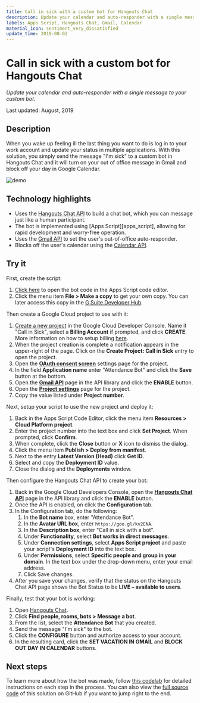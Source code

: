 ```yaml
---
title: Call in sick with a custom bot for Hangouts Chat
description: Update your calendar and auto-responder with a single message to your custom bot.
labels: Apps Script, Hangouts Chat, Gmail, Calendar
material_icon: sentiment_very_dissatisfied
update_time: 2019-08-02
---
```


# Call in sick with a custom bot for Hangouts Chat

_Update your calendar and auto-responder with a single message to your custom
bot._

Last updated: August, 2019

## Description

When you wake up feeling ill the last thing you want to do is log in to your
work account and update your status in multiple applications. With this
solution, you simply send the message "I'm sick" to a custom bot in Hangouts
Chat and it will turn on your out of office message in Gmail and block off
your day in Google Calendar.

<!-- TODO: Fix update image path to "master" before comitting. -->

![demo](https://cdn.jsdelivr.net/gh/gsuitedevs/solutions@call-in-sick/call-in-sick/demo.png)

## Technology highlights

- Uses the [Hangouts Chat API][hangouts_chat_api] to build a chat bot, which you
  can message just like a human participant.
- The bot is implemented using [Apps Script][apps_script], allowing for rapid
  development and worry-free operation.
- Uses the [Gmail API][gmail_api] to set the user's out-of-office
  auto-responder.
- Blocks off the user's calendar using the [Calendar API][calendar_api].

[hangouts_chat_api]: https://developers.google.com/hangouts/chat/
[app_script]: https://developers.google.com/apps-script/
[gmail_api]: https://developers.google.com/gmail/api/
[calendar_api]: https://developers.google.com/calendar/

## Try it

First, create the script:

1.  [Click here][code] to open the bot code in the Apps Script code editor.
1.  Click the menu item **File > Make a copy** to get your own copy. You can
    later access this copy in the [G Suite Developer Hub][hub].

[code]: https://script.google.com/d/1pbuGhMkTyqfeR30QfbMzsA21qM2p0HmnStGpZUKj-QLvH0BL73UbTlSq/edit
[hub]: https://script.google.com

Then create a Google Cloud project to use with it:

1.  [Create a new project][new_project] in the Google Cloud Developer Console.
    Name it "Call in Sick", select a **Billing Account** if prompted, and
    click **CREATE**. More information on how to setup billing [here][billing].
1.  When the project creation is complete a notification appears in the
    upper-right of the page. Click on the **Create Project: Call in Sick** entry
    to open the project.
1.  Open the [**OAuth consent screen**][consent_screen] settings page for the
    project.
1.  In the field **Application name** enter "Attendance Bot" and click the
    **Save** button at the bottom.
1.  Open the [**Gmail API**][library_gmail] page in the API library and click
    the **ENABLE** button.
1.  Open the [**Project settings**][project_settings] page for the project.
1.  Copy the value listed under **Project number**.

[new_project]: https://console.cloud.google.com/projectcreate
[billing]: https://cloud.google.com/free/docs/gcp-free-tier
[consent_screen]: https://console.cloud.google.com/apis/credentials/consent
[library_gmail]: https://pantheon.corp.google.com/apis/library/gmail
[project_settings]: https://console.cloud.google.com/iam-admin/settings

Next, setup your script to use the new project and deploy it:

1.  Back in the Apps Script Code Editor, click the menu item
    **Resources > Cloud Platform project**.
1.  Enter the project number into the text box and click **Set Project**. When
    prompted, click **Confirm**.
1.  When complete, click the **Close** button or **X** icon to dismiss the
    dialog.
1.  Click the menu item **Publish > Deploy from manifest**.
1.  Next to the entry **Latest Version (Head)** click **Get ID**.
1.  Select and copy the **Deployment ID** value.
1.  Close the dialog and the **Deployments** window.

Then configure the Hangouts Chat API to create your bot:

1.  Back in the Google Cloud Developers Console, open the
    [**Hangouts Chat API**][library_chat] page in the API library and click the
    **ENABLE** button.
1.  Once the API is enabled, on click the **Configuration** tab.
1.  In the Configuration tab, do the following:
    1.  In the **Bot name** box, enter "Attendance Bot".
    1.  In the **Avatar URL box**, enter `https://goo.gl/kv2ENA`.
    1.  In the **Description box**, enter "Call in sick with a bot".
    1.  Under **Functionality**, select **Bot works in direct messages**.
    1.  Under **Connection settings**, select **Apps Script project** and paste
        your script's **Deployment ID** into the text box.
    1.  Under **Permissions**, select **Specific people and group in your
        domain**. In the text box under the drop-down menu, enter your email
        address.
    1.  Click Save changes.
1.  After you save your changes, verify that the status on the Hangouts Chat API
    page shows the Bot Status to be **LIVE – available to users**.

[library_chat]: https://pantheon.corp.google.com/apis/library/chat.googleapis.com

Finally, test that your bot is working:

1.  Open [Hangouts Chat][hangouts_chat].
1.  Click **Find people, rooms, bots > Message a bot**.
1.  From the list, select the **Attendance Bot** that you created.
1.  Send the message "I'm sick" to the bot.
1.  Click the **CONFIGURE** button and authorize access to your account.
1.  In the resulting card, click the **SET VACATION IN GMAIL** and
    **BLOCK OUT DAY IN CALENDAR** buttons.

[hangouts_chat]: https://chat.google.com

## Next steps

To learn more about how the bot was made, follow [this codelab][codelab] for
detailed instructions on each step in the process. You can also view the
[full source code][github] of this solution on GitHub if you want to jump right
to the end.

[codelab]: https://codelabs.developers.google.com/codelabs/chat-apps-script/
[github]: https://github.com/googlecodelabs/hangouts-chat-apps-script
